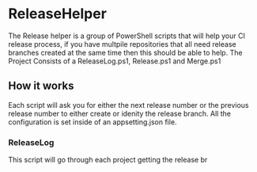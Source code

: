 # ReleaseHelper
The Release helper is a group of PowerShell scripts that will help your CI release process, if you have multpile repositories that all need release branches created at the same time then this should be able to help. The Project Consists of a ReleaseLog.ps1, Release.ps1 and Merge.ps1 

## How it works
Each script will ask you for either the next release number or the previous release number to either create or idenity the release branch. All the configuration is set inside of an appsetting.json file.

### ReleaseLog
This script will go through each project getting the release br
